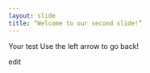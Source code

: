 ```yaml
---
layout: slide
title: “Welcome to our second slide!”
---
```

Your test
Use the left arrow to go back!

edit 
